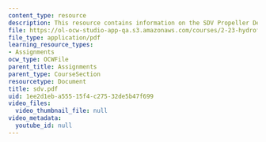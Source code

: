 ```yaml
---
content_type: resource
description: This resource contains information on the SDV Propeller Design Project.
file: https://ol-ocw-studio-app-qa.s3.amazonaws.com/courses/2-23-hydrofoils-and-propellers-spring-2007/1ee2d1eba55515f4c27532de5b47f699_sdv.pdf
file_type: application/pdf
learning_resource_types:
- Assignments
ocw_type: OCWFile
parent_title: Assignments
parent_type: CourseSection
resourcetype: Document
title: sdv.pdf
uid: 1ee2d1eb-a555-15f4-c275-32de5b47f699
video_files:
  video_thumbnail_file: null
video_metadata:
  youtube_id: null
---
```

